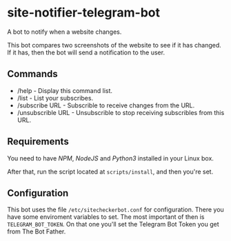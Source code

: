 site-notifier-telegram-bot
==========================

A bot to notify when a website changes.

This bot compares two screenshots of the website to see if it has changed.
If it has, then the bot will send a notification to the user.

## Commands
* /help - Display this command list.
* /list - List your subscribes.
* /subscribe URL - Subscrible to receive changes from the URL.
* /unsubscrible URL  - Unsubscrible to stop receiving subscribles from this URL.

## Requirements

You need to have _NPM_, _NodeJS_ and _Python3_ installed in your Linux box.

After that, run the script located at `scripts/install`, and then you're set.

## Configuration

This bot uses the file `/etc/sitecheckerbot.conf` for configuration. There you have some enviroment variables to set.
The most important of then is `TELEGRAM_BOT_TOKEN`. On that one you'll set the Telegram Bot Token you get from The Bot Father.

